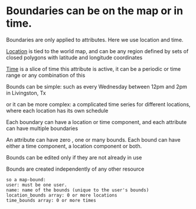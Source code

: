 # Boundaries can be on the map or in time.

Boundaries are only applied to attributes. Here we use location and time.

[Location](location_bounds.md) is tied to the world map, and can be any region defined by sets of closed polygons with latitude and longitude coordinates

[Time](time_bounds.md) is a slice of time this attribute is active, it can be a periodic or time range or any combination of this

Bounds can be simple: such as every Wednesday between 12pm and 2pm in Livingston, Tx

or it can be more complex: a complicated time series for different locations, where each location has its own schedule

Each boundary can have a location or time component, and each attribute can have multiple boundaries

An attribute can have zero , one or many bounds. Each bound can have either a time component, a location component or both.

Bounds can be edited only if they are not already in use

Bounds are created independently of any other resource

    so a map-bound:
    user: must be one user.
    name: name of the bounds (unique to the user's bounds)
    location_bounds array: 0 or more locations
    time_bounds array: 0 or more times

